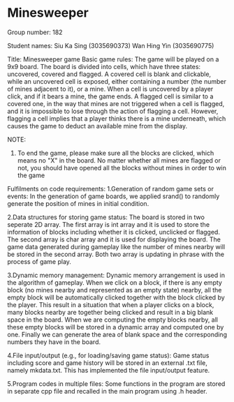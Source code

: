 # Minesweeper
Group number: 182

Student names:
Siu Ka Sing (3035690373)
Wan Hing Yin (3035690775)

Title: Minesweeper game
Basic game rules: The game will be played on a 9x9 board. The board is divided into cells, which have three states: uncovered, covered and flagged. A covered cell is blank and clickable, while an uncovered cell is exposed, either containing a number (the number of mines adjacent to it), or a mine. When a cell is uncovered by a player click, and if it bears a mine, the game ends. A flagged cell is similar to a covered one, in the way that mines are not triggered when a cell is flagged, and it is impossible to lose through the action of flagging a cell. However, flagging a cell implies that a player thinks there is a mine underneath, which causes the game to deduct an available mine from the display.

NOTE:
1. To end the game, please make sure all the blocks are clicked, which means no "X" in the board. No matter whether all mines are flagged or not, you should have opened all the blocks without mines in order to win the game

Fulfilments on code requirements:
1.Generation of random game sets or events:
In the generation of game boards, we applied srand() to randomly generate the position of mines in initial condition.

2.Data structures for storing game status:
The board is stored in two seperate 2D array. The first array is int array and it is used to store the information of blocks including whether it is clicked, unclicked or flagged. The second array is char array and it is used for displaying the board. The game data generated during gameplay like the number of mines nearby will be stored in the second array. Both two array is updating in phrase with the process of game play. 

3.Dynamic memory management:
Dynamic memory arrangement is used in the algorithm of gameplay. When we click on a block, if there is any empty block (no mines nearby and represented as an empty state) nearby, all the empty block will be automatically clicked together with the block clicked by the player. This result in a situation that when a player clicks on a block, many blocks nearby are together being clicked and result in a big blank space in the board. When we are computing the empty blocks nearby, all these empty blocks will be stored in a dynamic array and computed one by one. Finally we can generate the area of blank space and the corresponding numbers they have in the board.

4.File input/output (e.g., for loading/saving game status):
Game status including score and game history will be stored in an external .txt file, namely mkdata.txt. This has implemented the file input/output feature.

5.Program codes in multiple files:
Some functions in the program are stored in separate cpp file and recalled in the main program using .h header.
